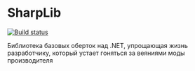 SharpLib
========

[![Build status](https://ci.appveyor.com/api/projects/status/9otdwwjbdiyl7ilj/branch/develop?svg=true)](https://ci.appveyor.com/project/kav-it/sharplib)

Библиотека базовых оберток над .NET, упрощающая жизнь разработчику, который устает гоняться за веяниями моды производителя
